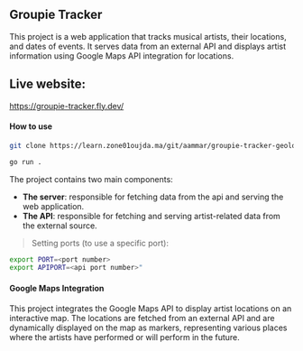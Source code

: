 ## Groupie Tracker 

This project is a web application that tracks musical artists, their locations, and dates of events. It serves data from an external API and displays artist information using Google Maps API integration for locations.

## Live website:
https://groupie-tracker.fly.dev/

#### How to use

```bash
git clone https://learn.zone01oujda.ma/git/aammar/groupie-tracker-geolocalization
```

```bash
go run .
```

The project contains two main components:

- **The server**: responsible for fetching data from the api and serving the web application.
- **The API**: responsible for fetching and serving artist-related data from the external source.

> Setting ports (to use a specific port):

```bash
export PORT=<port number>
export APIPORT=<api port number>"
```

#### Google Maps Integration
This project integrates the Google Maps API to display artist locations on an interactive map. The locations are fetched from an external API and are dynamically displayed on the map as markers, representing various places where the artists have performed or will perform in the future.